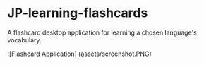 # JP-learning-flashcards
A flashcard desktop application for learning a chosen language's vocabulary.


![Flashcard Application] (assets/screenshot.PNG)

